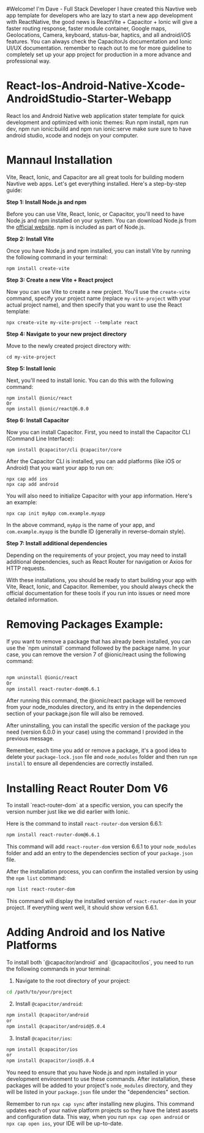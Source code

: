 #Welcome! I'm Dave - Full Stack Developer
I have created this Navtive web app template for developers who are lazy to start a new app development with ReactNative, the good news is ReactVite + Capacitor + Ionic will give a faster routing response, faster module container, Google maps, Geolocations, Camera, keyboard, status-bar, haptics, and all android/iOS features. You can always check the CapacitorJs documentation and Ionic UI/UX documentation. remember to reach out to me for more guideline to completely set up your app project for production in a more advance and professional way.

# React-Ios-Android-Native-Xcode-AndroidStudio-Starter-Webapp
React Ios and Android Native web application stater template for quick development and optimized with ionic themes: Run npm install, npm run dev, npm run ionic:buiild and npm run ionic:serve make sure sure to have android studio, xcode and nodejs on your computer.

<h1>Mannaul Installation</h1>

 Vite, React, Ionic, and Capacitor are all great tools for building modern Navtive web apps. Let's get everything installed. Here's a step-by-step guide:

**Step 1: Install Node.js and npm**

Before you can use Vite, React, Ionic, or Capacitor, you'll need to have Node.js and npm installed on your system. You can download Node.js from the [official website](https://nodejs.org/). npm is included as part of Node.js.

**Step 2: Install Vite**

Once you have Node.js and npm installed, you can install Vite by running the following command in your terminal:

```
npm install create-vite
```

**Step 3: Create a new Vite + React project**

Now you can use Vite to create a new project. You'll use the `create-vite` command, specify your project name (replace `my-vite-project` with your actual project name), and then specify that you want to use the React template:

```
npx create-vite my-vite-project --template react
```

**Step 4: Navigate to your new project directory**

Move to the newly created project directory with:

```
cd my-vite-project
```

**Step 5: Install Ionic**

Next, you'll need to install Ionic. You can do this with the following command:

```
npm install @ionic/react
Or
npm install @ionic/react@6.0.0

```

**Step 6: Install Capacitor**

Now you can install Capacitor. First, you need to install the Capacitor CLI (Command Line Interface):

```
npm install @capacitor/cli @capacitor/core
```

After the Capacitor CLI is installed, you can add platforms (like iOS or Android) that you want your app to run on:

```
npx cap add ios
npx cap add android
```

You will also need to initialize Capacitor with your app information. Here's an example:

```
npx cap init myApp com.example.myapp
```

In the above command, `myApp` is the name of your app, and `com.example.myapp` is the bundle ID (generally in reverse-domain style).

**Step 7: Install additional dependencies**

Depending on the requirements of your project, you may need to install additional dependencies, such as React Router for navigation or Axios for HTTP requests.

With these installations, you should be ready to start building your app with Vite, React, Ionic, and Capacitor. Remember, you should always check the official documentation for these tools if you run into issues or need more detailed information.


<h1>Removing Packages Example:</h1>
If you want to remove a package that has already been installed, you can use the `npm uninstall` command followed by the package name. In your case, you can remove the version 7 of @ionic/react using the following command:

```bash

npm uninstall @ionic/react
Or
npm install react-router-dom@6.6.1

```

After running this command, the @ionic/react package will be removed from your node_modules directory, and its entry in the dependencies section of your package.json file will also be removed.

After uninstalling, you can install the specific version of the package you need (version 6.0.0 in your case) using the command I provided in the previous message.

Remember, each time you add or remove a package, it's a good idea to delete your `package-lock.json` file and `node_modules` folder and then run `npm install` to ensure all dependencies are correctly installed.

<h1> Installing React Router Dom V6 </h1>
To install `react-router-dom` at a specific version, you can specify the version number just like we did earlier with Ionic. 

Here is the command to install `react-router-dom` version 6.6.1:

```bash
npm install react-router-dom@6.6.1
```

This command will add `react-router-dom` version 6.6.1 to your `node_modules` folder and add an entry to the dependencies section of your `package.json` file.

After the installation process, you can confirm the installed version by using the `npm list` command:

```bash
npm list react-router-dom
```

This command will display the installed version of `react-router-dom` in your project. If everything went well, it should show version 6.6.1.


<h1>Adding Android and Ios Native Platforms</h1>
To install both `@capacitor/android` and `@capacitor/ios`, you need to run the following commands in your terminal:

1. Navigate to the root directory of your project:

```bash
cd /path/to/your/project
```

2. Install `@capacitor/android`:

```bash
npm install @capacitor/android
or
npm install @capacitor/android@5.0.4

```

3. Install `@capacitor/ios`:

```bash
npm install @capacitor/ios
or
npm install @capacitor/ios@5.0.4

```

You need to ensure that you have Node.js and npm installed in your development environment to use these commands. After installation, these packages will be added to your project's `node_modules` directory, and they will be listed in your `package.json` file under the "dependencies" section.

Remember to run `npx cap sync` after installing new plugins. This command updates each of your native platform projects so they have the latest assets and configuration data. This way, when you run `npx cap open android` or `npx cap open ios`, your IDE will be up-to-date.


